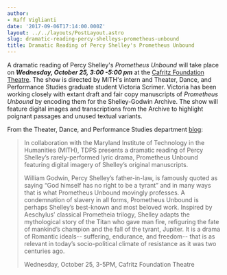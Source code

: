 ```yaml
---
author:
- Raff Viglianti
date: '2017-09-06T17:14:00.000Z'
layout: ../../layouts/PostLayout.astro
slug: dramatic-reading-percy-shelleys-prometheus-unbound
title: Dramatic Reading of Percy Shelley's Prometheus Unbound
---
```


A dramatic reading of Percy Shelley's _Prometheus Unbound_ will take place on _**Wednesday, October 25, 3:00 -5:00 pm**_ at the [Cafritz Foundation Theatre](http://theclarice.umd.edu/venues/cafritz-foundation-theatre). The show is directed by MITH's intern and Theater, Dance, and Performance Studies graduate student Victoria Scrimer. Victoria has been working closely with extant draft and fair copy manuscripts of _Prometheus Unbound_ by encoding them for the Shelley-Godwin Archive. The show will feature digital images and transcriptions from the Archive to highlight poignant passages and unused textual variants.

From the Theater, Dance, and Performance Studies department [blog](http://tdps.umd.edu/event/2013-2014/wednesday-lecture-series-2):

> In collaboration with the Maryland Institute of Technology in the Humanities (MITH), TDPS presents a dramatic reading of Percy Shelley’s rarely-performed lyric drama, Prometheus Unbound featuring digital imagery of Shelley’s original manuscripts.
>
> William Godwin, Percy Shelley’s father-in-law, is famously quoted as saying “God himself has no right to be a tyrant” and in many ways that is what Prometheus Unbound movingly professes. A condemnation of slavery in all forms, Prometheus Unbound is perhaps Shelley’s best-known and most beloved work. Inspired by Aeschylus’ classical Prometheia trilogy, Shelley adapts the mythological story of the Titan who gave man fire, refiguring the fate of mankind’s champion and the fall of the tyrant, Jupiter. It is a drama of Romantic ideals-- suffering, endurance, and freedom-- that is as relevant in today’s socio-political climate of resistance as it was two centuries ago.
>
> Wednesday, October 25, 3-5PM, Cafritz Foundation Theatre